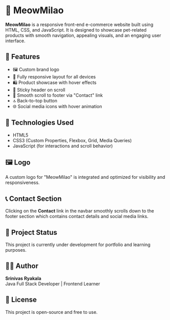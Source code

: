 # 🐾 MeowMilao

**MeowMilao** is a responsive front-end e-commerce website built using HTML, CSS, and JavaScript. It is designed to showcase pet-related products with smooth navigation, appealing visuals, and an engaging user interface.

## 🚀 Features

- 🖼️ Custom brand logo
- 📱 Fully responsive layout for all devices
- 🛍️ Product showcase with hover effects
- 📌 Sticky header on scroll
- 🔗 Smooth scroll to footer via "Contact" link
- 🔝 Back-to-top button
- 🌐 Social media icons with hover animation

## 📁 Technologies Used

- HTML5
- CSS3 (Custom Properties, Flexbox, Grid, Media Queries)
- JavaScript (for interactions and scroll behavior)

## 🖼️ Logo

A custom logo for "MeowMilao" is integrated and optimized for visibility and responsiveness.

## 📞 Contact Section

Clicking on the **Contact** link in the navbar smoothly scrolls down to the footer section which contains contact details and social media links.


## 📌 Project Status

This project is currently under development for portfolio and learning purposes.

## 🧑‍💻 Author

**Srinivas Ryakala**  
Java Full Stack Developer | Frontend Learner

## 📃 License

This project is open-source and free to use.

